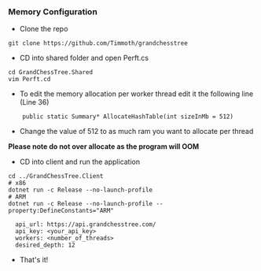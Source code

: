 ### Memory Configuration

- Clone the repo
```
git clone https://github.com/Timmoth/grandchesstree
```
- CD into shared folder and open Perft.cs
```
cd GrandChessTree.Shared
vim Perft.cd 
```
- To edit the memory allocation per worker thread edit it the following line (Line 36) 

```
    public static Summary* AllocateHashTable(int sizeInMb = 512)
```
- Change the value of 512 to as much ram you want to allocate per thread

**Please note do not over allocate as the program will OOM**

- CD into client and run the application

```
cd ../GrandChessTree.Client
# x86
dotnet run -c Release --no-launch-profile 
# ARM
dotnet run -c Release --no-launch-profile --property:DefineConstants="ARM"
```

```
  api_url: https://api.grandchesstree.com/
  api_key: <your_api_key>
  workers: <number_of_threads>
  desired_depth: 12
```
- That's it! 